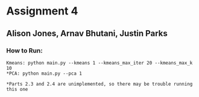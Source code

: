 # Assignment 4
## Alison Jones, Arnav Bhutani, Justin Parks

### How to Run:

    Kmeans: python main.py --kmeans 1 --kmeans_max_iter 20 --kmeans_max_k 10
    *PCA: python main.py --pca 1

    *Parts 2.3 and 2.4 are unimplemented, so there may be trouble running this one
